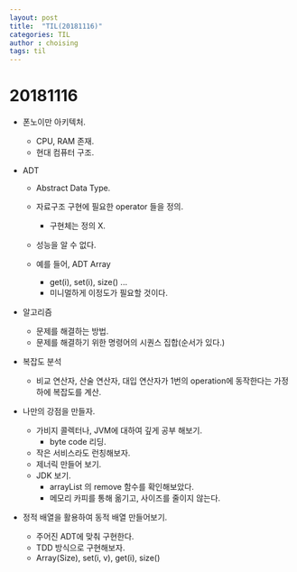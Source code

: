 ```yaml
---
layout: post
title:  "TIL(20181116)"
categories: TIL
author : choising
tags: til
---
```


# 20181116

- 폰노이만 아키텍처.
    - CPU, RAM 존재.
    - 현대 컴퓨터 구조.

- ADT
    - Abstract Data Type.
    - 자료구조 구현에 필요한 operator 들을 정의.
        - 구현체는 정의 X.
    - 성능을 알 수 없다.

    - 예를 들어, ADT Array
        - get(i), set(i), size() ... 
        - 미니멀하게 이정도가 필요할 것이다.
    
- 알고리즘
    - 문제를 해결하는 방법.
    - 문제를 해결하기 위한 명령어의 시퀀스 집합(순서가 있다.)

- 복잡도 분석
    - 비교 연산자, 산술 연산자, 대입 연산자가 1번의 operation에 동작한다는 가정하에 복잡도를 계산.

- 나만의 강점을 만들자.
    - 가비지 콜렉터나, JVM에 대하여 깊게 공부 해보기.
        - byte code 리딩.
    - 작은 서비스라도 런칭해보자.
    - 제너릭 만들어 보기.
    - JDK 보기.
        - arrayList 의 remove 함수를 확인해보았다.
        - 메모리 카피를 통해 옮기고, 사이즈를 줄이지 않는다.

- 정적 배열을 활용하여 동적 배열 만들어보기.
    - 주어진 ADT에 맞춰 구현한다.
    - TDD 방식으로 구현해보자.
    - Array(Size), set(i, v), get(i), size()

